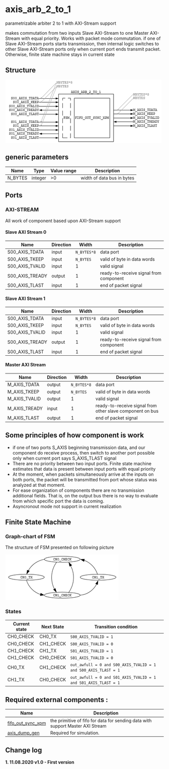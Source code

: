 # axis_arb_2_to_1

parametrizable arbiter 2 to 1 with AXI-Stream support

makes commutation from two inputs Slave AXI-Stream to one Master AXI-Stream with equal priority. Works with packet mode commutation. if one of Slave AXI-Stream ports starts transmission, then internal logic switches to other Slave AXI-Stream ports only when current port ends transmit packet. Otherwise, finite state machine stays in current state 


## Structure 

![axis_arb_2_to_1][logo1]

[logo1]:https://github.com/MasterPlayer/xilinx-vhdl/blob/master/axis_infrastructure/axis_arb_2_to_1/documentation/axis_arb_2_to_1.png

## generic parameters
Name | Type | Value range | Description
---------|-----|-------------------|---------
N_BYTES | integer | >0 | width of data bus in bytes

## Ports 

### AXI-STREAM

All work of component based upon AXI-Stream support

#### Slave AXI Stream 0

Name | Direction | Width | Description
---------|-------------|-------------|-----------
S00_AXIS_TDATA | input | `N_BYTES*8` | data port
S00_AXIS_TKEEP | input | `N_BYTES` | valid of byte in data words
S00_AXIS_TVALID | input | 1 | valid signal
S00_AXIS_TREADY | output | 1 | ready-to-receive signal from component
S00_AXIS_TLAST | input | 1 | end of packet signal


#### Slave AXI Stream 1 

Name | Direction | Width | Description
---------|-------------|-------------|-----------
S00_AXIS_TDATA | input | `N_BYTES*8` | data port
S00_AXIS_TKEEP | input | `N_BYTES` | valid of byte in data words
S00_AXIS_TVALID | input | 1 | valid signal
S00_AXIS_TREADY | output | 1 | ready-to-receive signal from component
S00_AXIS_TLAST | input | 1 | end of packet signal


#### Master AXI Stream 

Name | Direction | Width | Description
---------|-------------|-------------|-----------
M_AXIS_TDATA | output | `N_BYTES*8` | data port
M_AXIS_TKEEP | output | `N_BYTES` | valid of byte in data words
M_AXIS_TVALID | output | 1 | valid signal
M_AXIS_TREADY | input | 1 | ready-to-receive signal from other slave component on bus
M_AXIS_TLAST | output | 1 | end of packet signal


## Some principles of how component is work
- if one of two ports S_AXIS beginning transmission data, and our component do receive process, then switch to another port possible only when current port says S_AXIS_TLAST signal
- There are no priority between two input ports. Finite state machine estimates that data is present between input ports with equal priority
- At the moment, when packets simultaneously arrive at the inputs on both ports, the packet will be transmitted from port whose status was analyzed at that moment.
- For ease organization of components there are no transmission additional fields. That is, on the output bus there is no way to evaluate from which specific port the data is coming. 
- Asyncronout mode not support in current realization


## Finite State Machine

### Graph-chart of FSM
The structure of FSM presented on following picture

![axis_arb_2_to_1_fsm][logo_fsm]

[logo_fsm]:https://github.com/MasterPlayer/xilinx-vhdl/blob/master/axis_infrastructure/axis_arb_2_to_1/documentation/axis_arb_2_to_1_fsm.png

### States 
Current state | Next State | Transition condition
-------------------|---------------------|-----------------
CH0_CHECK | CH0_TX | `S00_AXIS_TVALID = 1`
CH0_CHECK | CH1_CHECK | `S00_AXIS_TVALID = 0`
CH1_CHECK | CH1_TX | `S01_AXIS_TVALID = 1`
CH1_CHECK | CH0_CHECK | `S01_AXIS_TVALID = 0`
CH0_TX | CH1_CHECK | `out_awfull = 0 and S00_AXIS_TVALID = 1 and S00_AXIS_TLAST = 1`
CH1_TX | CH0_CHECK | `out_awfull = 0 and S01_AXIS_TVALID = 1 and S01_AXIS_TLAST = 1`


## Required external components :
Name | Description
--------------------|---------
[fifo_out_sync_xpm](https://github.com/MasterPlayer/xilinx-vhdl/blob/master/fifo_parametrized/fifo_out_sync_xpm/fifo_out_sync_xpm.vhd) | the primitive of fifo for data for sending data with support Master AXI Stream 
[axis_dump_gen](https://github.com/MasterPlayer/xilinx-vhdl/tree/master/axis_infrastructure/axis_dump_gen) | Required for simulation. 


## Change log

**1. 11.08.2020 v1.0 - First version**

